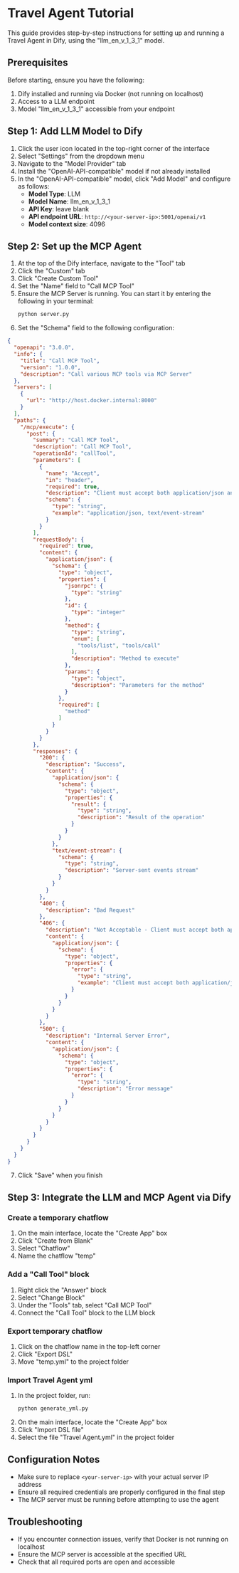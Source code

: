 # Travel Agent Tutorial

This guide provides step-by-step instructions for setting up and running a Travel Agent in Dify, using the "llm_en_v_1_3_1" model.

## Prerequisites

Before starting, ensure you have the following:

1. Dify installed and running via Docker (not running on localhost)
2. Access to a LLM endpoint
3. Model "llm_en_v_1_3_1" accessible from your endpoint

## Step 1: Add LLM Model to Dify

1. Click the user icon located in the top-right corner of the interface
2. Select "Settings" from the dropdown menu
3. Navigate to the "Model Provider" tab
4. Install the "OpenAI-API-compatible" model if not already installed
5. In the "OpenAI-API-compatible" model, click "Add Model" and configure as follows:
   - **Model Type**: LLM
   - **Model Name**: llm_en_v_1_3_1
   - **API Key**: leave blank
   - **API endpoint URL**: `http://<your-server-ip>:5001/openai/v1`
   - **Model context size**: 4096

## Step 2: Set up the MCP Agent

1. At the top of the Dify interface, navigate to the "Tool" tab
2. Click the "Custom" tab
3. Click "Create Custom Tool"
4. Set the "Name" field to "Call MCP Tool"
5. Ensure the MCP Server is running. You can start it by entering the following in your terminal:
   ```bash
   python server.py
   ```
6. Set the "Schema" field to the following configuration:

```json
{
  "openapi": "3.0.0",
  "info": {
    "title": "Call MCP Tool",
    "version": "1.0.0",
    "description": "Call various MCP tools via MCP Server"
  },
  "servers": [
    {
      "url": "http://host.docker.internal:8000"
    }
  ],
  "paths": {
    "/mcp/execute": {
      "post": {
        "summary": "Call MCP Tool",
        "description": "Call MCP Tool",
        "operationId": "callTool",
        "parameters": [
          {
            "name": "Accept",
            "in": "header",
            "required": true,
            "description": "Client must accept both application/json and text/event-stream",
            "schema": {
              "type": "string",
              "example": "application/json, text/event-stream"
            }
          }
        ],
        "requestBody": {
          "required": true,
          "content": {
            "application/json": {
              "schema": {
                "type": "object",
                "properties": {
                  "jsonrpc": {
                    "type": "string"
                  },
                  "id": {
                    "type": "integer"
                  },
                  "method": {
                    "type": "string",
                    "enum": [
                      "tools/list", "tools/call"
                    ],
                    "description": "Method to execute"
                  },
                  "params": {
                    "type": "object",
                    "description": "Parameters for the method"
                  }
                },
                "required": [
                  "method"
                ]
              }
            }
          }
        },
        "responses": {
          "200": {
            "description": "Success",
            "content": {
              "application/json": {
                "schema": {
                  "type": "object",
                  "properties": {
                    "result": {
                      "type": "string",
                      "description": "Result of the operation"
                    }
                  }
                }
              },
              "text/event-stream": {
                "schema": {
                  "type": "string",
                  "description": "Server-sent events stream"
                }
              }
            }
          },
          "400": {
            "description": "Bad Request"
          },
          "406": {
            "description": "Not Acceptable - Client must accept both application/json and text/event-stream",
            "content": {
              "application/json": {
                "schema": {
                  "type": "object",
                  "properties": {
                    "error": {
                      "type": "string",
                      "example": "Client must accept both application/json and text/event-stream content types"
                    }
                  }
                }
              }
            }
          },
          "500": {
            "description": "Internal Server Error",
            "content": {
              "application/json": {
                "schema": {
                  "type": "object",
                  "properties": {
                    "error": {
                      "type": "string",
                      "description": "Error message"
                    }
                  }
                }
              }
            }
          }
        }
      }
    }
  }
}
```

7. Click "Save" when you finish

## Step 3: Integrate the LLM and MCP Agent via Dify

### Create a temporary chatflow

1. On the main interface, locate the "Create App" box
2. Click "Create from Blank"
3. Select "Chatflow"
4. Name the chatflow "temp"

### Add a "Call Tool" block

1. Right click the "Answer" block
2. Select "Change Block"
3. Under the "Tools" tab, select "Call MCP Tool"
4. Connect the "Call Tool" block to the LLM block

### Export temporary chatflow

1. Click on the chatflow name in the top-left corner
2. Click "Export DSL"
3. Move "temp.yml" to the project folder

### Import Travel Agent yml

1. In the project folder, run:
   ```bash
   python generate_yml.py
   ```
2. On the main interface, locate the "Create App" box
3. Click "Import DSL file"
4. Select the file "Travel Agent.yml" in the project folder

## Configuration Notes

- Make sure to replace `<your-server-ip>` with your actual server IP address
- Ensure all required credentials are properly configured in the final step
- The MCP server must be running before attempting to use the agent

## Troubleshooting

- If you encounter connection issues, verify that Docker is not running on localhost
- Ensure the MCP server is accessible at the specified URL
- Check that all required ports are open and accessible